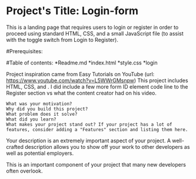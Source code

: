 # Project's Title: Login-form
This is a landing page that requires users to login or register in order to proceed using standard HTML, CSS, and a small JavaScript file (to assist with the toggle switch from Login to Register).

#Prerequisites:

#Table of contents:
*Readme.md
*index.html
*style.css
*login



Project inspiration came from Easy Tutorials on YouTube (url: https://www.youtube.com/watch?v=L5WWrGMsnpw)
This project includes HTML, CSS, and .
I did include a few more form ID element code line to the Register section vs what the content creator had on his video.

    What was your motivation?
    Why did you build this project?
    What problem does it solve?
    What did you learn?
    What makes your project stand out? If your project has a lot of features, consider adding a "Features" section and listing them here.




Your description is an extremely important aspect of your project. A well-crafted description allows you to show off your work to other developers as well as potential employers.

This is an important component of your project that many new developers often overlook.
